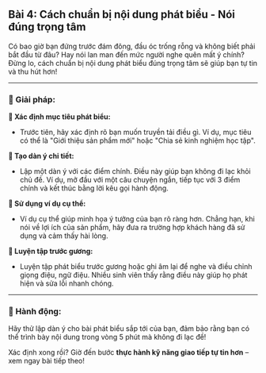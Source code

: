 ## Bài 4: Cách chuẩn bị nội dung phát biểu - Nói đúng trọng tâm

Có bao giờ bạn đứng trước đám đông, đầu óc trống rỗng và không biết phải bắt đầu từ đâu? Hay nói lan man đến mức người nghe quên mất ý chính? Đừng lo, cách chuẩn bị nội dung phát biểu đúng trọng tâm sẽ giúp bạn tự tin và thu hút hơn!

---

### 📌 Giải pháp:

**🔹 Xác định mục tiêu phát biểu:**
- Trước tiên, hãy xác định rõ bạn muốn truyền tải điều gì. Ví dụ, mục tiêu có thể là "Giới thiệu sản phẩm mới" hoặc "Chia sẻ kinh nghiệm học tập".

**🔹 Tạo dàn ý chi tiết:**
- Lập một dàn ý với các điểm chính. Điều này giúp bạn không đi lạc khỏi chủ đề. Ví dụ, mở đầu với một câu chuyện ngắn, tiếp tục với 3 điểm chính và kết thúc bằng lời kêu gọi hành động.

**🔹 Sử dụng ví dụ cụ thể:**
- Ví dụ cụ thể giúp minh họa ý tưởng của bạn rõ ràng hơn. Chẳng hạn, khi nói về lợi ích của sản phẩm, hãy đưa ra trường hợp khách hàng đã sử dụng và cảm thấy hài lòng.

**🔹 Luyện tập trước gương:**
- Luyện tập phát biểu trước gương hoặc ghi âm lại để nghe và điều chỉnh giọng điệu, ngữ điệu. Nhiều sinh viên thấy rằng điều này giúp họ phát hiện và sửa lỗi nhanh chóng.

---

### 🚀 Hành động:

Hãy thử lập dàn ý cho bài phát biểu sắp tới của bạn, đảm bảo rằng bạn có thể trình bày nội dung trong vòng 5 phút mà không đi lạc đề!

Xác định xong rồi? Giờ đến bước **thực hành kỹ năng giao tiếp tự tin hơn** – xem ngay bài tiếp theo!